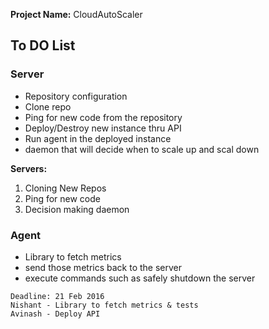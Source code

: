 **Project Name:** CloudAutoScaler

## To DO List
### Server
- Repository configuration
- Clone repo
- Ping for new code from the repository
- Deploy/Destroy new instance thru API
- Run agent in the deployed instance
- daemon that will decide when to scale up and scal down

**Servers:**
1. Cloning New Repos
2. Ping for new code
3. Decision making daemon

### Agent
- Library to fetch metrics
- send those metrics back to the server
- execute commands such as safely shutdown the server

```
Deadline: 21 Feb 2016
Nishant - Library to fetch metrics & tests
Avinash - Deploy API
````